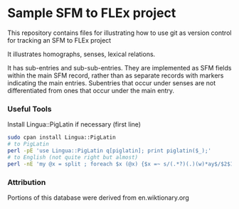 # Sample SFM to FLEx project
This repository contains files for illustrating how to use git as version control for tracking an SFM to FLEx project


It illustrates homographs, senses, lexical relations.

It has sub-entries and sub-sub-entries. They are implemented as SFM fields within the main SFM record, rather than as separate records with markers indicating the main entries. Subentries that occur under senses are not differentiated from ones that occur under the main entry.

### Useful Tools
Install Lingua::PigLatin if necessary (first line)
````bash
sudo cpan install Lingua::PigLatin
# to PigLatin
perl -pE 'use Lingua::PigLatin q[piglatin]; print piglatin($_);'
# to English (not quite right but almost)
perl -nE 'my @x = split ; foreach $x (@x) {$x =~ s/(.*?)(.)(w)*ay$/$2$1/; say $x}'
````


 ### Attribution
 Portions of this database were derived from en.wiktionary.org
